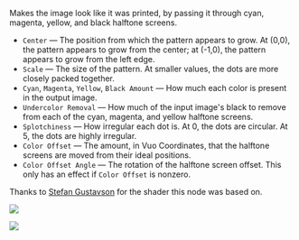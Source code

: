 Makes the image look like it was printed, by passing it through cyan, magenta, yellow, and black halftone screens.

   - `Center` — The position from which the pattern appears to grow.  At (0,0), the pattern appears to grow from the center; at (-1,0), the pattern appears to grow from the left edge.
   - `Scale` — The size of the pattern.  At smaller values, the dots are more closely packed together.
   - `Cyan`, `Magenta`, `Yellow`, `Black Amount` — How much each color is present in the output image.
   - `Undercolor Removal` — How much of the input image's black to remove from each of the cyan, magenta, and yellow halftone screens.
   - `Splotchiness` — How irregular each dot is.  At 0, the dots are circular.  At 5, the dots are highly irregular.
   - `Color Offset` — The amount, in Vuo Coordinates, that the halftone screens are moved from their ideal positions.
   - `Color Offset Angle` — The rotation of the halftone screen offset.  This only has an effect if `Color Offset` is nonzero.

Thanks to [Stefan Gustavson](https://liu.se/en/employee/stegu76) for the shader this node was based on.

![](mountains.png)

![](halftone-cmyk.png)
